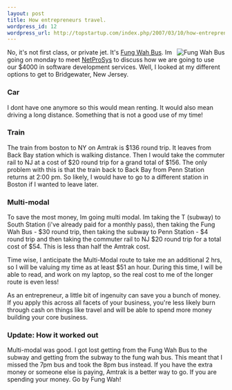 ```yaml
--- 
layout: post
title: How entrepreneurs travel.
wordpress_id: 12
wordpress_url: http://topstartup.com/index.php/2007/03/10/how-entrepreneurs-travel/
---
```

<img src='http://topstartup.com/wp-content/uploads/2007/03/fungwah.jpg' alt='Fung Wah Bus' align="right"/>No, it's not first class, or private jet. It's <a href="http://www.fungwahbus.com">Fung Wah Bus</a>. Im going on monday to meet <a href="/2007/02/14/luck-strikes-again-outsourcing-saves-money/">NetProSys</a> to discuss how we are going to use our $4000 in software development services. Well, I looked at my different options to get to Bridgewater, New Jersey.

<h3>Car</h3>
I dont have one anymore so this would mean renting. It would also mean driving a long distance. Something that is not a good use of my time!
<h3>Train</h3>
The train from boston to NY on Amtrak is $136 round trip. It leaves from Back Bay station which is walking distance. Then I would take the commuter rail to NJ at a cost of $20 round trip for a grand total of $156. The only problem with this is that the train back to Back Bay from Penn Station returns at 2:00 pm. So likely, I would have to go to a different station in Boston if I wanted to leave later.

<h3>Multi-modal</h3>
To save the most money, Im going multi modal. Im taking the T (subway) to South Station (i've already paid for a monthly pass), then taking the Fung Wah Bus - $30 round trip, then taking the subway to Penn Station - $4 round trip and then taking the commuter rail to NJ $20 round trip for a total cost of $54. This is less than half the Amtrak cost.

Time wise, I anticipate the Multi-Modal route to take me an additional 2 hrs, so I will be valuing my time as at least $51 an hour. During this time, I will be able to read, and work on my laptop, so the real cost to me of the longer route is even less!

As an entrepreneur, a little bit of ingenuity can save you a bunch of money. If you apply this across all facets of your business, you're less likely burn through cash on things like travel and will be able to spend more money building your core business.

<h3>Update: How it worked out</h3>
Multi-modal was good. I got lost getting from the Fung Wah Bus to the subway and getting from the subway to the fung wah bus. This meant that I missed the 7pm bus and took the 8pm bus instead. If you have the extra money or someone else is paying, Amtrak is a better way to go. If you are spending your money. Go by Fung Wah!
